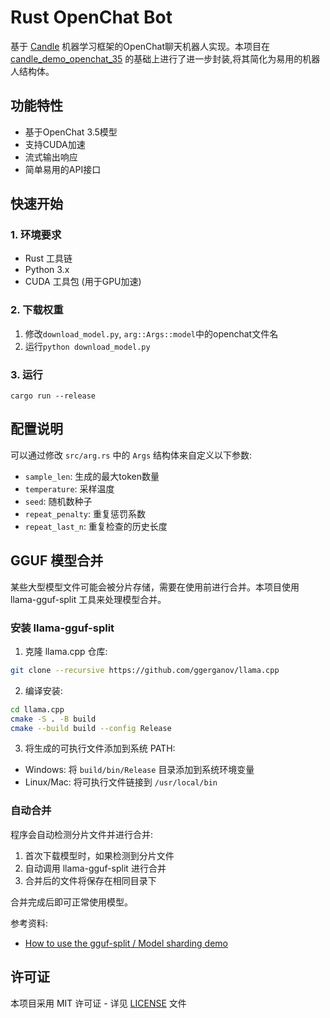 # Rust OpenChat Bot

基于 [Candle](https://github.com/huggingface/candle) 机器学习框架的OpenChat聊天机器人实现。本项目在 [candle_demo_openchat_35](https://github.com/rustai-solutions/candle_demo_openchat_35) 的基础上进行了进一步封装,将其简化为易用的机器人结构体。

## 功能特性

- 基于OpenChat 3.5模型
- 支持CUDA加速
- 流式输出响应
- 简单易用的API接口

## 快速开始

### 1. 环境要求

- Rust 工具链
- Python 3.x
- CUDA 工具包 (用于GPU加速)

### 2. 下载权重

1. 修改`download_model.py`, `arg::Args::model`中的openchat文件名
2. 运行`python download_model.py`

### 3. 运行

```
cargo run --release
```

## 配置说明

可以通过修改 `src/arg.rs` 中的 `Args` 结构体来自定义以下参数:

- `sample_len`: 生成的最大token数量
- `temperature`: 采样温度
- `seed`: 随机数种子
- `repeat_penalty`: 重复惩罚系数
- `repeat_last_n`: 重复检查的历史长度

## GGUF 模型合并

某些大型模型文件可能会被分片存储，需要在使用前进行合并。本项目使用 llama-gguf-split 工具来处理模型合并。

### 安装 llama-gguf-split

1. 克隆 llama.cpp 仓库:
```bash
git clone --recursive https://github.com/ggerganov/llama.cpp
```

2. 编译安装:
```bash
cd llama.cpp
cmake -S . -B build
cmake --build build --config Release
```

3. 将生成的可执行文件添加到系统 PATH:
- Windows: 将 `build/bin/Release` 目录添加到系统环境变量
- Linux/Mac: 将可执行文件链接到 `/usr/local/bin`

### 自动合并

程序会自动检测分片文件并进行合并:
1. 首次下载模型时，如果检测到分片文件
2. 自动调用 llama-gguf-split 进行合并
3. 合并后的文件将保存在相同目录下

合并完成后即可正常使用模型。

参考资料:
- [How to use the gguf-split / Model sharding demo](https://github.com/ggml-org/llama.cpp/discussions/6404)

## 许可证

本项目采用 MIT 许可证 - 详见 [LICENSE](LICENSE) 文件

